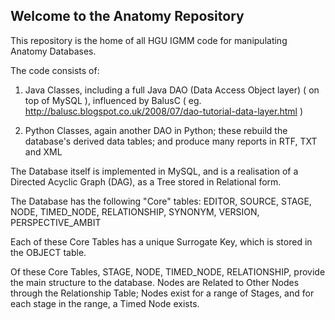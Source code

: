 ## Welcome to the Anatomy Repository

This repository is the home of all HGU IGMM code for manipulating Anatomy Databases.

The code consists of:

1. Java Classes, including a full Java DAO (Data Access Object layer) ( on 
top of MySQL ), influenced by BalusC 
( eg. http://balusc.blogspot.co.uk/2008/07/dao-tutorial-data-layer.html )

2. Python Classes, again another DAO in Python; these rebuild the database's derived
data tables; and produce many reports in RTF, TXT and XML


The Database itself is implemented in MySQL, and is a realisation of a Directed Acyclic
Graph (DAG), as a Tree stored in Relational form.

The Database has the following "Core" tables:
EDITOR, SOURCE, STAGE, NODE, TIMED_NODE, RELATIONSHIP, SYNONYM, VERSION, PERSPECTIVE_AMBIT

Each of these Core Tables has a unique Surrogate Key, which is stored in the OBJECT table.

Of these Core Tables, STAGE, NODE, TIMED_NODE, RELATIONSHIP, provide the main structure 
to the database.  Nodes are Related to Other Nodes through the Relationship Table; Nodes 
exist for a range of Stages, and for each stage in the range, a Timed Node exists.

